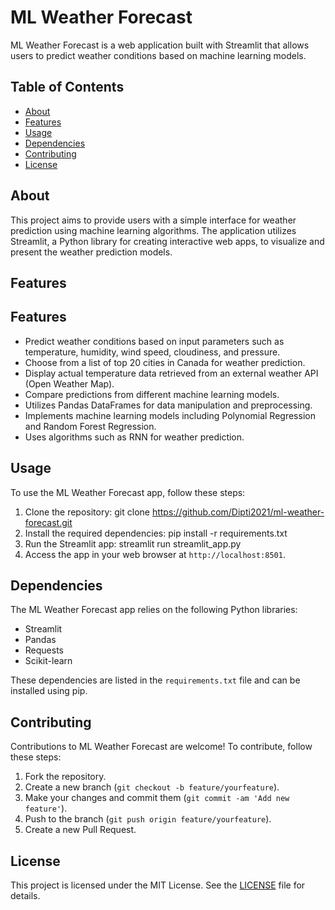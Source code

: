 # ML Weather Forecast

ML Weather Forecast is a web application built with Streamlit that allows users to predict weather conditions based on machine learning models.

## Table of Contents

- [About](#about)
- [Features](#features)
- [Usage](#usage)
- [Dependencies](#dependencies)
- [Contributing](#contributing)
- [License](#license)

## About

This project aims to provide users with a simple interface for weather prediction using machine learning algorithms. The application utilizes Streamlit, a Python library for creating interactive web apps, to visualize and present the weather prediction models.

## Features

## Features

- Predict weather conditions based on input parameters such as temperature, humidity, wind speed, cloudiness, and pressure.
- Choose from a list of top 20 cities in Canada for weather prediction.
- Display actual temperature data retrieved from an external weather API (Open Weather Map).
- Compare predictions from different machine learning models.
- Utilizes Pandas DataFrames for data manipulation and preprocessing.
- Implements machine learning models including Polynomial Regression and Random Forest Regression.
- Uses algorithms such as RNN for weather prediction.

## Usage

To use the ML Weather Forecast app, follow these steps:

1. Clone the repository: git clone https://github.com/Dipti2021/ml-weather-forecast.git
2. Install the required dependencies: pip install -r requirements.txt
3. Run the Streamlit app: streamlit run streamlit_app.py
4. Access the app in your web browser at `http://localhost:8501`.

## Dependencies

The ML Weather Forecast app relies on the following Python libraries:

- Streamlit
- Pandas
- Requests
- Scikit-learn

These dependencies are listed in the `requirements.txt` file and can be installed using pip.

## Contributing

Contributions to ML Weather Forecast are welcome! To contribute, follow these steps:

1. Fork the repository.
2. Create a new branch (`git checkout -b feature/yourfeature`).
3. Make your changes and commit them (`git commit -am 'Add new feature'`).
4. Push to the branch (`git push origin feature/yourfeature`).
5. Create a new Pull Request.

## License

This project is licensed under the MIT License. See the [LICENSE](LICENSE) file for details.
